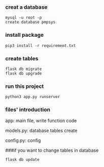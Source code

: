 ### creat a database
```shell
mysql -u root -p
create database pmpsys
```
### install package
```shell
pip3 install -r requirement.txt
```

### create tables
```shell
flask db migrate
flask db upgrade
```

### run this project
```shell
python3 app.py runserver
```

### files' introduction 
app:  main file, write function code

models.py: database tables create

config.py:  config




###if you want to change tables in database
```shell
flask db update
``` 
